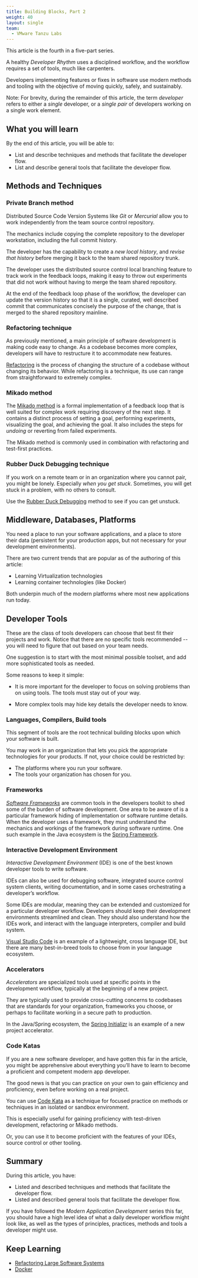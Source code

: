 ```yaml
---
title: Building Blocks, Part 2
weight: 40
layout: single
team:
  - VMware Tanzu Labs
---
```

This article is the fourth in a five-part series.

A healthy *Developer Rhythm* uses a disciplined workflow,
and the workflow requires a set of tools,
much like carpenters.

Developers implementing features or fixes in software use modern methods
and tooling with the objective of moving quickly,
safely,
and sustainably.

Note:
For brevity,
during the remainder of this article,
the term *developer* refers to either a *single* developer,
or a *single pair* of developers working on a single work element.

## What you will learn

By the end of this article, you will be able to:

- List and describe techniques and methods that facilitate the developer flow.
- List and describe general tools that facilitate the developer flow.

## Methods and Techniques

### Private Branch method

Distributed Source Code Version Systems like *Git* or *Mercurial*
allow you to work independently from the team source control repository.

The mechanics include copying the complete repository to the developer
workstation,
including the full commit history.

The developer has the capability to create a *new local history*,
and *revise that history* before merging it back to the team shared
repository trunk.

The developer uses the distributed source control local branching
feature to track work in the feedback loops,
making it easy to throw out experiments that did not work without having
to merge the team shared repository.

At the end of the feedback loop phase of the workflow,
the developer can update the version history so that it is a single,
curated,
well described commit that communicates concisely the purpose of the
change,
that is merged to the shared repository mainline.

### Refactoring technique

As previously mentioned,
a main principle of software development is making code easy to change.
As a codebase becomes more complex,
developers will have to restructure it to accommodate new features.

[Refactoring](https://www.refactoring.com/) is the process of changing
the structure of a codebase without changing its behavior.
While refactoring is a technique,
its use can range from straightforward to extremely complex.

### Mikado method

The
[Mikado method](https://www.methodsandtools.com/archive/mikado.php)
is a formal implementation of a feedback loop that is well suited for
complex work requiring discovery of the next step.
It contains a distinct process of setting a goal,
performing experiments,
visualizing the goal,
and achieving the goal.
It also includes the steps for *undoing* or reverting from failed
experiments.

The Mikado method is commonly used in combination with refactoring and
test-first practices.

### Rubber Duck Debugging technique

If you work on a remote team or in an organization where you cannot pair,
you might be lonely.
Especially *when you get stuck*.
Sometimes,
you will get stuck in a problem,
with no others to consult.

Use the
[Rubber Duck Debugging](https://rubberduckdebugging.com/)
method to see if you can get unstuck.

## Middleware, Databases, Platforms

You need a place to run your software applications,
and a place to store their data
(persistent for your production apps,
but not necessary for your development environments).

There are two current trends that are popular as of the authoring of
this article:

- Learning Virtualization technologies
- Learning container technologies (like Docker)

Both underpin much of the modern platforms where most new applications
run today.

## Developer Tools

These are the class of tools developers can choose that best fit their
projects and work.
Notice that there are no specific tools recommended -- you will need to
figure that out based on your team needs.

One suggestion is to start with the most minimal possible toolset,
and add more sophisticated tools as needed.

Some reasons to keep it simple:

-   It is more important for the developer to focus on solving problems
    than on using tools.
    The tools must stay out of your way.

-   More complex tools may hide key details the developer needs to know.

### Languages, Compilers, Build tools

This segment of tools are the root technical building blocks upon which
your software is built.

You may work in an organization that lets you pick the appropriate
technologies for your products.
If not, your choice could be restricted by:

- The platforms where you run your software.
- The tools your organization has chosen for you.

### Frameworks

*[Software Frameworks](https://en.wikipedia.org/wiki/Software*framework)*
are common tools in the developers toolkit to shed some of the burden of
software development.
One area to be aware of is a particular framework hiding of
implementation or software runtime details.
When the developer uses a framework,
they must understand the mechanics and workings of the framework during
software runtime.
One such example in the Java ecosystem is the
[Spring Framework](https://spring.io/projects/spring-framework).

### Interactive Development Environment

*Interactive Development Environment* (IDE) is one of the best known
developer tools to write software.

IDEs can also be used for debugging software,
integrated source control system clients,
writing documentation,
and in some cases orchestrating a developer’s workflow.

Some IDEs are modular,
meaning they can be extended and customized for a particular developer
workflow.
Developers should keep their development environments streamlined and
clean.
They should also understand how the IDEs work,
and interact with the language interpreters,
compiler and build system.

[Visual Studio Code](https://code.visualstudio.com/)
is an example of a lightweight,
cross language IDE,
but there are many best-in-breed tools to choose from in your language
ecosystem.

### Accelerators

*Accelerators* are specialized tools used at specific points in the
development workflow,
typically at the beginning of a new project.

They are typically used to provide cross-cutting concerns to codebases
that are standards for your organization,
frameworks you choose,
or perhaps to facilitate working in a secure path to production.

In the Java/Spring ecosystem,
the
[Spring Initializr](https://start.spring.io/)
is an example of a new project accelerator.

### Code Katas

If you are a new software developer,
and have gotten this far in the article,
you might be apprehensive about everything you’ll have to learn to
become a proficient and competent modern app developer.

The good news is that you can practice on your own to gain efficiency
and proficiency,
even before working on a real project.

You can use
[Code Kata](http://codekata.com/kata/codekata-intro/)
as a technique for focused practice on methods or techniques in an
isolated or sandbox environment.

This is especially useful for gaining proficiency with test-driven
development,
refactoring or Mikado methods.

Or,
you can use it  to become proficient with the features of your IDEs,
source control or other tooling.

## Summary

During this article, you have:

-   Listed and described techniques and methods that facilitate the
    developer flow.
-   Listed and described general tools that facilitate the developer
    flow.

If you have followed the *Modern Application Development* series this
far,
you should have a high level idea of what a daily developer workflow
might look like,
as well as the types of principles,
practices,
methods and tools a developer might use.

## Keep Learning

- [Refactoring Large Software Systems](http://www.methodsandtools.com/archive/archive.php?id=98)
- [Docker](https://docker.io)

